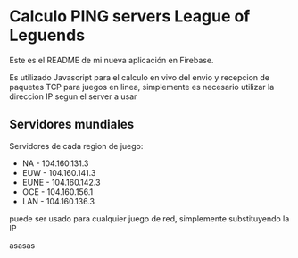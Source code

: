 Calculo PING servers League of Leguends
==========

Este es el README de mi nueva aplicación en Firebase.

Es utilizado Javascript para el calculo en vivo del envio y recepcion de paquetes TCP para juegos en linea, simplemente es necesario utilizar la direccion IP segun el server a usar

Servidores mundiales
--------------------
Servidores de cada region de juego:

+ NA - 104.160.131.3
+ EUW - 104.160.141.3
+ EUNE - 104.160.142.3
+ OCE - 104.160.156.1
+ LAN - 104.160.136.3

puede ser usado para cualquier juego de red, simplemente substituyendo la IP

asasas